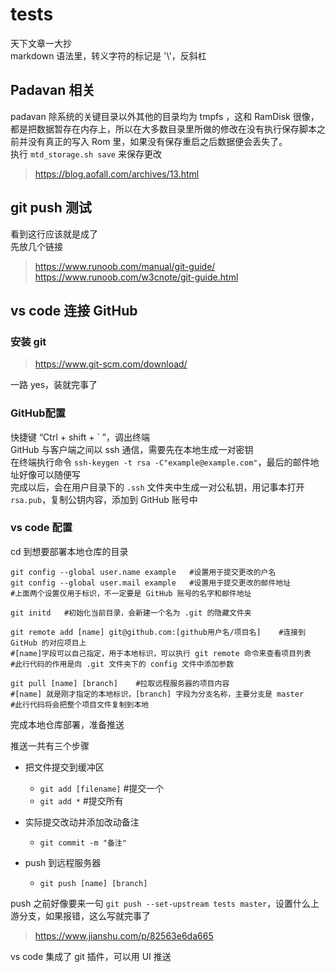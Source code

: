 # tests
天下文章一大抄  
markdown 语法里，转义字符的标记是 '\\'，反斜杠  
## Padavan 相关
padavan 除系统的关键目录以外其他的目录均为 tmpfs ，这和 RamDisk 很像，都是把数据暂存在内存上，所以在大多数目录里所做的修改在没有执行保存脚本之前并没有真正的写入 Rom 里，如果没有保存重启之后数据便会丢失了。  
执行 `mtd_storage.sh save` 来保存更改  
>https://blog.aofall.com/archives/13.html

## git push 测试
看到这行应该就是成了  
先放几个链接
>https://www.runoob.com/manual/git-guide/  
>https://www.runoob.com/w3cnote/git-guide.html

## vs code 连接 GitHub

### 安装 git
>https://www.git-scm.com/download/

一路 yes，装就完事了

### GitHub配置
快捷键 “Ctrl + shift + \` ”，调出终端  
GitHub 与客户端之间以 ssh 通信，需要先在本地生成一对密钥  
在终端执行命令 `ssh-keygen -t rsa -C"example@example.com"`，最后的邮件地址好像可以随便写  
完成以后，会在用户目录下的 `.ssh` 文件夹中生成一对公私钥，用记事本打开 `rsa.pub`，复制公钥内容，添加到 GitHub 账号中  

### vs code 配置

cd 到想要部署本地仓库的目录

    git config --global user.name example   #设置用于提交更改的户名
    git config --global user.mail example   #设置用于提交更改的邮件地址
    #上面两个设置仅用于标识，不一定要是 GitHub 账号的名字和邮件地址

    git initd   #初始化当前目录，会新建一个名为 .git 的隐藏文件夹

    git remote add [name] git@github.com:[github用户名/项目名]    #连接到 GitHub 的对应项目上
    #[name]字段可以自己指定，用于本地标识，可以执行 git remote 命令来查看项目列表
    #此行代码的作用是向 .git 文件夹下的 config 文件中添加参数

    git pull [name] [branch]    #拉取远程服务器的项目内容
    #[name] 就是刚才指定的本地标识，[branch] 字段为分支名称，主要分支是 master
    #此行代码将会把整个项目文件复制到本地

完成本地仓库部署，准备推送

推送一共有三个步骤
+ 把文件提交到缓冲区

    + `git add [filename]`  #提交一个
    + `git add *`               #提交所有

+ 实际提交改动并添加改动备注
    + `git commit -m "备注"`
+ push 到远程服务器
    + `git push [name] [branch]` 

push 之前好像要来一句 `git push --set-upstream tests master`，设置什么上游分支，如果报错，这么写就完事了  
>https://www.jianshu.com/p/82563e6da665

vs code 集成了 git 插件，可以用 UI 推送